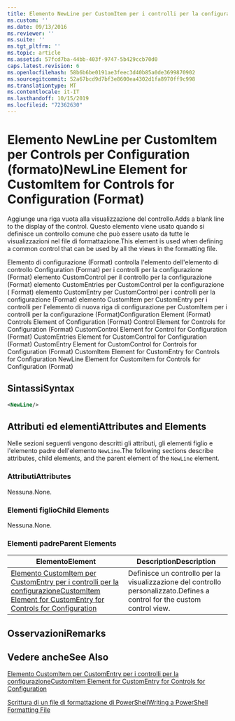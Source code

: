 ```yaml
---
title: Elemento NewLine per CustomItem per i controlli per la configurazione (Format) | Microsoft Docs
ms.custom: ''
ms.date: 09/13/2016
ms.reviewer: ''
ms.suite: ''
ms.tgt_pltfrm: ''
ms.topic: article
ms.assetid: 57fcd7ba-44bb-403f-9747-5b429ccb70d0
caps.latest.revision: 6
ms.openlocfilehash: 58b6b6be0191ae3feec3d40b85a0de3699870902
ms.sourcegitcommit: 52a67bcd9d7bf3e8600ea4302d1fa8970ff9c998
ms.translationtype: MT
ms.contentlocale: it-IT
ms.lasthandoff: 10/15/2019
ms.locfileid: "72362630"
---
```

# <a name="newline-element-for-customitem-for-controls-for-configuration-format"></a><span data-ttu-id="d39fb-102">Elemento NewLine per CustomItem per Controls per Configuration (formato)</span><span class="sxs-lookup"><span data-stu-id="d39fb-102">NewLine Element for CustomItem for Controls for Configuration (Format)</span></span>

<span data-ttu-id="d39fb-103">Aggiunge una riga vuota alla visualizzazione del controllo.</span><span class="sxs-lookup"><span data-stu-id="d39fb-103">Adds a blank line to the display of the control.</span></span> <span data-ttu-id="d39fb-104">Questo elemento viene usato quando si definisce un controllo comune che può essere usato da tutte le visualizzazioni nel file di formattazione.</span><span class="sxs-lookup"><span data-stu-id="d39fb-104">This element is used when defining a common control that can be used by all the views in the formatting file.</span></span>

<span data-ttu-id="d39fb-105">Elemento di configurazione (Format) controlla l'elemento dell'elemento di controllo Configuration (Format) per i controlli per la configurazione (Format) elemento CustomControl per il controllo per la configurazione (Format) elemento CustomEntries per CustomControl per la configurazione ( Format) elemento CustomEntry per CustomControl per i controlli per la configurazione (Format) elemento CustomItem per CustomEntry per i controlli per l'elemento di nuova riga di configurazione per CustomItem per i controlli per la configurazione (Format)</span><span class="sxs-lookup"><span data-stu-id="d39fb-105">Configuration Element (Format) Controls Element of Configuration (Format) Control Element for Controls for Configuration (Format) CustomControl Element for Control for Configuration (Format) CustomEntries Element for CustomControl for Configuration (Format) CustomEntry Element for CustomControl for Controls for Configuration (Format) CustomItem Element for CustomEntry for Controls for Configuration NewLine Element for CustomItem for Controls for Configuration (Format)</span></span>

## <a name="syntax"></a><span data-ttu-id="d39fb-106">Sintassi</span><span class="sxs-lookup"><span data-stu-id="d39fb-106">Syntax</span></span>

```xml
<NewLine/>
```

## <a name="attributes-and-elements"></a><span data-ttu-id="d39fb-107">Attributi ed elementi</span><span class="sxs-lookup"><span data-stu-id="d39fb-107">Attributes and Elements</span></span>

<span data-ttu-id="d39fb-108">Nelle sezioni seguenti vengono descritti gli attributi, gli elementi figlio e l'elemento padre dell'elemento `NewLine`.</span><span class="sxs-lookup"><span data-stu-id="d39fb-108">The following sections describe attributes, child elements, and the parent element of the `NewLine` element.</span></span>

### <a name="attributes"></a><span data-ttu-id="d39fb-109">Attributi</span><span class="sxs-lookup"><span data-stu-id="d39fb-109">Attributes</span></span>

<span data-ttu-id="d39fb-110">Nessuna.</span><span class="sxs-lookup"><span data-stu-id="d39fb-110">None.</span></span>

### <a name="child-elements"></a><span data-ttu-id="d39fb-111">Elementi figlio</span><span class="sxs-lookup"><span data-stu-id="d39fb-111">Child Elements</span></span>

<span data-ttu-id="d39fb-112">Nessuna.</span><span class="sxs-lookup"><span data-stu-id="d39fb-112">None.</span></span>

### <a name="parent-elements"></a><span data-ttu-id="d39fb-113">Elementi padre</span><span class="sxs-lookup"><span data-stu-id="d39fb-113">Parent Elements</span></span>

|<span data-ttu-id="d39fb-114">Elemento</span><span class="sxs-lookup"><span data-stu-id="d39fb-114">Element</span></span>|<span data-ttu-id="d39fb-115">Description</span><span class="sxs-lookup"><span data-stu-id="d39fb-115">Description</span></span>|
|-------------|-----------------|
|[<span data-ttu-id="d39fb-116">Elemento CustomItem per CustomEntry per i controlli per la configurazione</span><span class="sxs-lookup"><span data-stu-id="d39fb-116">CustomItem Element for CustomEntry for Controls for Configuration</span></span>](./customitem-element-for-customentry-for-controls-for-configuration-format.md)|<span data-ttu-id="d39fb-117">Definisce un controllo per la visualizzazione del controllo personalizzato.</span><span class="sxs-lookup"><span data-stu-id="d39fb-117">Defines a control for the custom control view.</span></span>|

## <a name="remarks"></a><span data-ttu-id="d39fb-118">Osservazioni</span><span class="sxs-lookup"><span data-stu-id="d39fb-118">Remarks</span></span>

## <a name="see-also"></a><span data-ttu-id="d39fb-119">Vedere anche</span><span class="sxs-lookup"><span data-stu-id="d39fb-119">See Also</span></span>

[<span data-ttu-id="d39fb-120">Elemento CustomItem per CustomEntry per i controlli per la configurazione</span><span class="sxs-lookup"><span data-stu-id="d39fb-120">CustomItem Element for CustomEntry for Controls for Configuration</span></span>](./customitem-element-for-customentry-for-controls-for-configuration-format.md)

[<span data-ttu-id="d39fb-121">Scrittura di un file di formattazione di PowerShell</span><span class="sxs-lookup"><span data-stu-id="d39fb-121">Writing a PowerShell Formatting File</span></span>](./writing-a-powershell-formatting-file.md)
